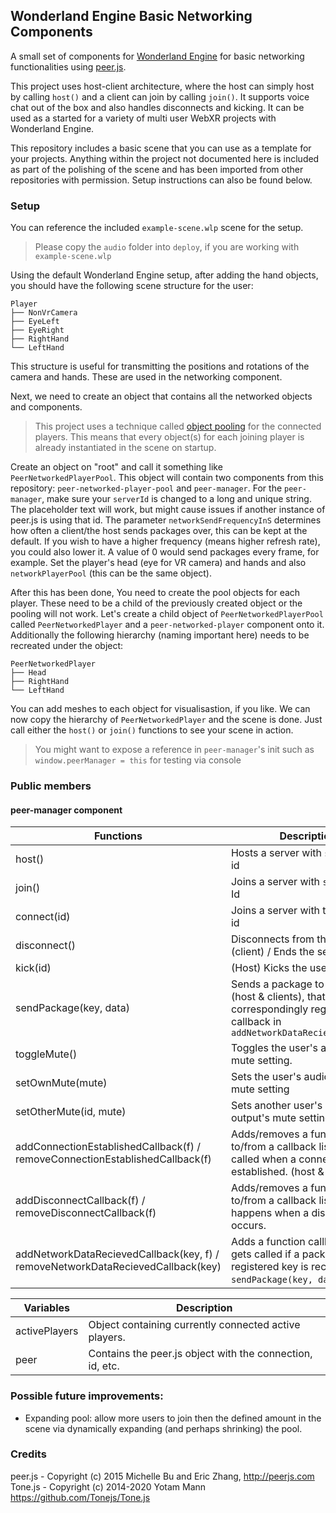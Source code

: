 ## Wonderland Engine Basic Networking Components

A small set of components for [Wonderland Engine](https://wonderlandengine.com/ "Wonderland Engine") for basic networking functionalities using [peer.js](https://peerjs.com/ "peer.js").

This project uses host-client architecture, where the host can simply host by calling `host()` and a client can join by calling `join()`. It supports voice chat out of the box and also handles disconnects and kicking. It can be used as a started for a variety of multi user WebXR projects with Wonderland Engine.

This repository includes a basic scene that you can use as a template for your projects. Anything within the project not documented here is included as part of the polishing of the scene and has been imported from other repositories with permission. Setup instructions can also be found below.

### Setup

You can reference the included `example-scene.wlp` scene for the setup.

> Please copy the `audio` folder into `deploy`, if you are working with `example-scene.wlp`

Using the default Wonderland Engine setup, after adding the hand objects, you should have the following scene structure for the user:

	Player
	├── NonVrCamera
	├── EyeLeft
	├── EyeRight
	├── RightHand
	└── LeftHand

This structure is useful for transmitting the positions and rotations of the camera and hands. These are used in the networking component.

Next, we need to create an object that contains all the networked objects and components.

> This project uses a technique called [object pooling](https://en.wikipedia.org/wiki/Object_pool_pattern "object pooling") for the connected players. This means that every object(s) for each joining player is already instantiated in the scene on startup.

Create an object on "root" and call it something like `PeerNetworkedPlayerPool`. This object will contain two components from this repository: `peer-networked-player-pool` and `peer-manager`. For the `peer-manager`, make sure your `serverId` is changed to a long and unique string. The placeholder text will work, but might cause issues if another instance of peer.js is using that id. The parameter `networkSendFrequencyInS` determines how often a client/the host sends packages over, this can be kept at the default. If you wish to have a higher frequency (means higher refresh rate), you could also lower it. A value of 0 would send packages every frame, for example. Set the player's head (eye for VR camera) and hands and also `networkPlayerPool` (this can be the same object).

After this has been done, You need to create the pool objects for each player. These need to be a child of the previously created object or the pooling will not work. Let's create a child object of `PeerNetworkedPlayerPool` called `PeerNetworkedPlayer` and a `peer-networked-player` component onto it. Additionally the following hierarchy (naming important here) needs to be recreated under the object:

	PeerNetworkedPlayer
	├── Head
	├── RightHand
	└── LeftHand

You can add meshes to each object for visualisastion, if you like. We can now copy the hierarchy of `PeerNetworkedPlayer` and the scene is done. Just call either the `host()` or `join()` functions to see your scene in action.

> You might want to expose a reference in `peer-manager`'s init such as `window.peerManager = this` for testing via console

### Public members

#### peer-manager component

| Functions | Description |
| ------------ | ------------ |
| host() | Hosts a server with `serverId` as id |
| join() | Joins a server with `serverId` as Id |
| connect(id) | Joins a server with the supplied id |
| disconnect() | Disconnects from the server (client) / Ends the server (host) |
| kick(id) | (Host) Kicks the user with the id |
| sendPackage(key, data) | Sends a package to all users (host & clients), that calls the correspondingly registered callback in `addNetworkDataRecievedCallback` |
| toggleMute() | Toggles the user's audio input's mute setting. |
| setOwnMute(mute) | Sets the user's audio input's mute setting |
| setOtherMute(id, mute) | Sets another user's audio output's mute setting. |
| addConnectionEstablishedCallback(f) / removeConnectionEstablishedCallback(f) | Adds/removes a function to/from a callback list, that gets called when a connection is established. (host & client) |
| addDisconnectCallback(f) / removeDisconnectCallback(f) | Adds/removes a function to/from a callback list, that happens when a disconnection occurs. |
| addNetworkDataRecievedCallback(key, f) / removeNetworkDataRecievedCallback(key) | Adds a function callback, that gets called if a package with the registered key is recieved. See `sendPackage(key, data)`.|

| Variables | Description |
| ------------ | ------------ |
| activePlayers | Object containing currently connected active players. |
| peer | Contains the peer.js object with the connection, id, etc.|

### Possible future improvements:

- Expanding pool: allow more users to join then the defined amount in the scene via dynamically expanding (and perhaps shrinking) the pool.

### Credits

peer.js - Copyright (c) 2015 Michelle Bu and Eric Zhang, http://peerjs.com
Tone.js - Copyright (c) 2014-2020 Yotam Mann https://github.com/Tonejs/Tone.js
